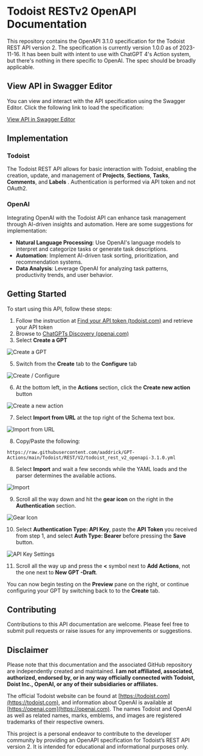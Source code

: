 # Todoist RESTv2 OpenAPI Documentation

This repository contains the OpenAPI 3.1.0 specification for the Todoist REST API version 2.
The specification is currently version 1.0.0 as of 2023-11-16.
It has been built with intent to use with ChatGPT 4's Action system, but there's nothing in there specific to OpenAI. The spec should be broadly applicable.

## View API in Swagger Editor

You can view and interact with the API specification using the Swagger Editor. Click the following link to load the specification:

[View API in Swagger Editor](https://editor-next.swagger.io/?url=https://raw.githubusercontent.com/aaddrick/GPT-Actions/main/Todoist/REST/V2/todoist_rest_v2_openapi-3.1.0.yml)

## Implementation

### Todoist

The Todoist REST API allows for basic interaction with Todoist, enabling the creation, update, and management of **Projects**, **Sections**, **Tasks**, **Comments**, and **Labels** . Authentication is performed via API token and not OAuth2.

### OpenAI

Integrating OpenAI with the Todoist API can enhance task management through AI-driven insights and automation. Here are some suggestions for implementation:

- **Natural Language Processing**: Use OpenAI's language models to interpret and categorize tasks or generate task descriptions.
- **Automation**: Implement AI-driven task sorting, prioritization, and recommendation systems.
- **Data Analysis**: Leverage OpenAI for analyzing task patterns, productivity trends, and user behavior.

## Getting Started

To start using this API, follow these steps:

1. Follow the instruction at [Find your API token (todoist.com)](https://todoist.com/help/articles/find-your-api-token-Jpzx9IIlB) and retrieve your API token
2. Browse to [ChatGPTs Discovery (openai.com)](https://chat.openai.com/gpts/discovery) 
3. Select **Create a GPT**

![Create a GPT](https://github.com/aaddrick/GPT-Actions/blob/main/Todoist/REST/V2/images/Create_a_GPT.png?raw=true)

5. Switch from the **Create** tab to the **Configure** tab

![Create / Configure](https://github.com/aaddrick/GPT-Actions/blob/main/Todoist/REST/V2/images/Create-Configure.png?raw=true)

6. At the bottom left, in the **Actions** section, click the **Create new action** button

![Create a new action](https://github.com/aaddrick/GPT-Actions/blob/main/Todoist/REST/V2/images/Create_new_action.png?raw=true)

7. Select **Import from URL** at the top right of the Schema text box.

![Import from URL](https://github.com/aaddrick/GPT-Actions/blob/main/Todoist/REST/V2/images/Import_from_url.png?raw=true)

8. Copy/Paste the following:
```
https://raw.githubusercontent.com/aaddrick/GPT-Actions/main/Todoist/REST/V2/todoist_rest_v2_openapi-3.1.0.yml
```
8. Select **Import** and wait a few seconds while the YAML loads and the parser determines the available actions.

![Import](https://github.com/aaddrick/GPT-Actions/blob/main/Todoist/REST/V2/images/import.png?raw=true)

9. Scroll all the way down and hit the **gear icon** on the right in the **Authentication** section.

![Gear Icon](https://github.com/aaddrick/GPT-Actions/blob/main/Todoist/REST/V2/images/Authentication.png?raw=true)

10. Select **Authentication Type: API Key**, paste the **API Token** you received from step 1, and select **Auth Type: Bearer** before pressing the **Save** button.

![API Key Settings](https://github.com/aaddrick/GPT-Actions/blob/main/Todoist/REST/V2/images/apikey.png?raw=true)

11. Scroll all the way up and press the **<** symbol next to **Add Actions**, not the one next to **New GPT -Draft**.

You can now begin testing on the **Preview** pane on the right, or continue configuring your GPT by switching back to to the **Create** tab.


## Contributing

Contributions to this API documentation are welcome. Please feel free to submit pull requests or raise issues for any improvements or suggestions.



## Disclaimer

Please note that this documentation and the associated GitHub repository are independently created and maintained. **I am not affiliated, associated, authorized, endorsed by, or in any way officially connected with Todoist, Doist Inc., OpenAI, or any of their subsidiaries or affiliates.**

The official Todoist website can be found at [https://todoist.com](https://todoist.com), and information about OpenAI is available at [https://openai.com](https://openai.com). The names Todoist and OpenAI as well as related names, marks, emblems, and images are registered trademarks of their respective owners.

This project is a personal endeavor to contribute to the developer community by providing an OpenAPI specification for Todoist’s REST API version 2. It is intended for educational and informational purposes only.

